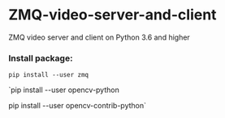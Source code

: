 # ZMQ-video-server-and-client
ZMQ video server and client on Python 3.6 and higher

### Install package:
  `pip install --user zmq`
  
  `pip install --user opencv-python
  
  pip install --user opencv-contrib-python`
  
  
  
